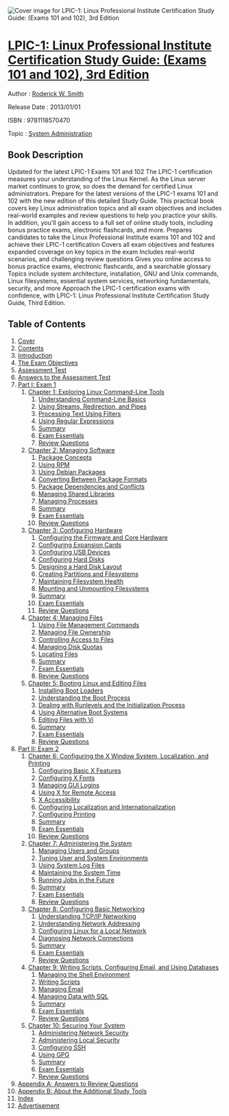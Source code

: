 ![Cover image for LPIC-1: Linux Professional Institute Certification Study Guide: (Exams 101 and 102), 3rd Edition](https://imgdetail.ebookreading.net/cover/cover/system_admin/EB9781118570470.jpg)

[LPIC-1: Linux Professional Institute Certification Study Guide: (Exams 101 and 102), 3rd Edition](https://ebookreading.net/view/book/LPIC-1%3A+Linux+Professional+Institute+Certification+Study+Guide%3A+%28Exams+101+and+102%29%2C+3rd+Edition-EB9781118570470_1.html "LPIC-1: Linux Professional Institute Certification Study Guide: (Exams 101 and 102), 3rd Edition")
====================================================================================================================

Author : [Roderick W. Smith](https://ebookreading.net/search/author/Roderick+W.+Smith)

Release Date : 2013/01/01

ISBN : 9781118570470

Topic : [System Administration](https://ebookreading.net/search/category/system-administration)

Book Description
-----------------

Updated for the latest LPIC-1 Exams 101 and 102
The LPIC-1 certification measures your understanding of the Linux Kernel. As the Linux server market continues to grow, so does the demand for certified Linux administrators. Prepare for the latest versions of the LPIC-1 exams 101 and 102 with the new edition of this detailed Study Guide. This practical book covers key Linux administration topics and all exam objectives and includes real-world examples and review questions to help you practice your skills. In addition, you'll gain access to a full set of online study tools, including bonus practice exams, electronic flashcards, and more.
Prepares candidates to take the Linux Professional Institute exams 101 and 102 and achieve their LPIC-1 certification
Covers all exam objectives and features expanded coverage on key topics in the exam
Includes real-world scenarios, and challenging review questions
Gives you online access to bonus practice exams, electronic flashcards, and a searchable glossary
Topics include system architecture, installation, GNU and Unix commands, Linux filesystems, essential system services, networking fundamentals, security, and more
Approach the LPIC-1 certification exams with confidence, with LPIC-1: Linux Professional Institute Certification Study Guide, Third Edition.
              
Table of Contents
-----------------

1. [Cover](https://ebookreading.net/view/book/LPIC-1%3A+Linux+Professional+Institute+Certification+Study+Guide%3A+%28Exams+101+and+102%29%2C+3rd+Edition-EB9781118570470_1.html)
1. [Contents](https://ebookreading.net/view/book/LPIC-1%3A+Linux+Professional+Institute+Certification+Study+Guide%3A+%28Exams+101+and+102%29%2C+3rd+Edition-EB9781118570470_2.html)
1. [Introduction](https://ebookreading.net/view/book/LPIC-1%3A+Linux+Professional+Institute+Certification+Study+Guide%3A+%28Exams+101+and+102%29%2C+3rd+Edition-EB9781118570470_9.html)
1. [The Exam Objectives](https://ebookreading.net/view/book/LPIC-1%3A+Linux+Professional+Institute+Certification+Study+Guide%3A+%28Exams+101+and+102%29%2C+3rd+Edition-EB9781118570470_10.html)
1. [Assessment Test](https://ebookreading.net/view/book/LPIC-1%3A+Linux+Professional+Institute+Certification+Study+Guide%3A+%28Exams+101+and+102%29%2C+3rd+Edition-EB9781118570470_11.html)
1. [Answers to the Assessment Test](https://ebookreading.net/view/book/LPIC-1%3A+Linux+Professional+Institute+Certification+Study+Guide%3A+%28Exams+101+and+102%29%2C+3rd+Edition-EB9781118570470_12.html)
1. [Part I: Exam 1](https://ebookreading.net/view/book/LPIC-1%3A+Linux+Professional+Institute+Certification+Study+Guide%3A+%28Exams+101+and+102%29%2C+3rd+Edition-EB9781118570470_13.html)
    1. [Chapter 1: Exploring Linux Command-Line Tools](https://ebookreading.net/view/book/LPIC-1%3A+Linux+Professional+Institute+Certification+Study+Guide%3A+%28Exams+101+and+102%29%2C+3rd+Edition-EB9781118570470_14.html)
        1. [Understanding Command-Line Basics](https://ebookreading.net/view/book/LPIC-1%3A+Linux+Professional+Institute+Certification+Study+Guide%3A+%28Exams+101+and+102%29%2C+3rd+Edition-EB9781118570470_14.html#sec1)
        1. [Using Streams, Redirection, and Pipes](https://ebookreading.net/view/book/LPIC-1%3A+Linux+Professional+Institute+Certification+Study+Guide%3A+%28Exams+101+and+102%29%2C+3rd+Edition-EB9781118570470_14.html#sec2)
        1. [Processing Text Using Filters](https://ebookreading.net/view/book/LPIC-1%3A+Linux+Professional+Institute+Certification+Study+Guide%3A+%28Exams+101+and+102%29%2C+3rd+Edition-EB9781118570470_14.html#sec3)
        1. [Using Regular Expressions](https://ebookreading.net/view/book/LPIC-1%3A+Linux+Professional+Institute+Certification+Study+Guide%3A+%28Exams+101+and+102%29%2C+3rd+Edition-EB9781118570470_14.html#sec4)
        1. [Summary](https://ebookreading.net/view/book/LPIC-1%3A+Linux+Professional+Institute+Certification+Study+Guide%3A+%28Exams+101+and+102%29%2C+3rd+Edition-EB9781118570470_14.html#sec5)
        1. [Exam Essentials](https://ebookreading.net/view/book/LPIC-1%3A+Linux+Professional+Institute+Certification+Study+Guide%3A+%28Exams+101+and+102%29%2C+3rd+Edition-EB9781118570470_14.html#sec6)
        1. [Review Questions](https://ebookreading.net/view/book/LPIC-1%3A+Linux+Professional+Institute+Certification+Study+Guide%3A+%28Exams+101+and+102%29%2C+3rd+Edition-EB9781118570470_14.html#sec7)
    1. [Chapter 2: Managing Software](https://ebookreading.net/view/book/LPIC-1%3A+Linux+Professional+Institute+Certification+Study+Guide%3A+%28Exams+101+and+102%29%2C+3rd+Edition-EB9781118570470_15.html)
        1. [Package Concepts](https://ebookreading.net/view/book/LPIC-1%3A+Linux+Professional+Institute+Certification+Study+Guide%3A+%28Exams+101+and+102%29%2C+3rd+Edition-EB9781118570470_15.html#sec8)
        1. [Using RPM](https://ebookreading.net/view/book/LPIC-1%3A+Linux+Professional+Institute+Certification+Study+Guide%3A+%28Exams+101+and+102%29%2C+3rd+Edition-EB9781118570470_15.html#sec9)
        1. [Using Debian Packages](https://ebookreading.net/view/book/LPIC-1%3A+Linux+Professional+Institute+Certification+Study+Guide%3A+%28Exams+101+and+102%29%2C+3rd+Edition-EB9781118570470_15.html#sec10)
        1. [Converting Between Package Formats](https://ebookreading.net/view/book/LPIC-1%3A+Linux+Professional+Institute+Certification+Study+Guide%3A+%28Exams+101+and+102%29%2C+3rd+Edition-EB9781118570470_15.html#sec11)
        1. [Package Dependencies and Conflicts](https://ebookreading.net/view/book/LPIC-1%3A+Linux+Professional+Institute+Certification+Study+Guide%3A+%28Exams+101+and+102%29%2C+3rd+Edition-EB9781118570470_15.html#sec12)
        1. [Managing Shared Libraries](https://ebookreading.net/view/book/LPIC-1%3A+Linux+Professional+Institute+Certification+Study+Guide%3A+%28Exams+101+and+102%29%2C+3rd+Edition-EB9781118570470_15.html#sec13)
        1. [Managing Processes](https://ebookreading.net/view/book/LPIC-1%3A+Linux+Professional+Institute+Certification+Study+Guide%3A+%28Exams+101+and+102%29%2C+3rd+Edition-EB9781118570470_15.html#sec14)
        1. [Summary](https://ebookreading.net/view/book/LPIC-1%3A+Linux+Professional+Institute+Certification+Study+Guide%3A+%28Exams+101+and+102%29%2C+3rd+Edition-EB9781118570470_15.html#sec15)
        1. [Exam Essentials](https://ebookreading.net/view/book/LPIC-1%3A+Linux+Professional+Institute+Certification+Study+Guide%3A+%28Exams+101+and+102%29%2C+3rd+Edition-EB9781118570470_15.html#sec16)
        1. [Review Questions](https://ebookreading.net/view/book/LPIC-1%3A+Linux+Professional+Institute+Certification+Study+Guide%3A+%28Exams+101+and+102%29%2C+3rd+Edition-EB9781118570470_15.html#sec17)
    1. [Chapter 3: Configuring Hardware](https://ebookreading.net/view/book/LPIC-1%3A+Linux+Professional+Institute+Certification+Study+Guide%3A+%28Exams+101+and+102%29%2C+3rd+Edition-EB9781118570470_16.html)
        1. [Configuring the Firmware and Core Hardware](https://ebookreading.net/view/book/LPIC-1%3A+Linux+Professional+Institute+Certification+Study+Guide%3A+%28Exams+101+and+102%29%2C+3rd+Edition-EB9781118570470_16.html#sec18)
        1. [Configuring Expansion Cards](https://ebookreading.net/view/book/LPIC-1%3A+Linux+Professional+Institute+Certification+Study+Guide%3A+%28Exams+101+and+102%29%2C+3rd+Edition-EB9781118570470_16.html#sec19)
        1. [Configuring USB Devices](https://ebookreading.net/view/book/LPIC-1%3A+Linux+Professional+Institute+Certification+Study+Guide%3A+%28Exams+101+and+102%29%2C+3rd+Edition-EB9781118570470_16.html#sec20)
        1. [Configuring Hard Disks](https://ebookreading.net/view/book/LPIC-1%3A+Linux+Professional+Institute+Certification+Study+Guide%3A+%28Exams+101+and+102%29%2C+3rd+Edition-EB9781118570470_16.html#sec21)
        1. [Designing a Hard Disk Layout](https://ebookreading.net/view/book/LPIC-1%3A+Linux+Professional+Institute+Certification+Study+Guide%3A+%28Exams+101+and+102%29%2C+3rd+Edition-EB9781118570470_16.html#sec22)
        1. [Creating Partitions and Filesystems](https://ebookreading.net/view/book/LPIC-1%3A+Linux+Professional+Institute+Certification+Study+Guide%3A+%28Exams+101+and+102%29%2C+3rd+Edition-EB9781118570470_16.html#sec23)
        1. [Maintaining Filesystem Health](https://ebookreading.net/view/book/LPIC-1%3A+Linux+Professional+Institute+Certification+Study+Guide%3A+%28Exams+101+and+102%29%2C+3rd+Edition-EB9781118570470_16.html#sec24)
        1. [Mounting and Unmounting Filesystems](https://ebookreading.net/view/book/LPIC-1%3A+Linux+Professional+Institute+Certification+Study+Guide%3A+%28Exams+101+and+102%29%2C+3rd+Edition-EB9781118570470_16.html#sec25)
        1. [Summary](https://ebookreading.net/view/book/LPIC-1%3A+Linux+Professional+Institute+Certification+Study+Guide%3A+%28Exams+101+and+102%29%2C+3rd+Edition-EB9781118570470_16.html#sec26)
        1. [Exam Essentials](https://ebookreading.net/view/book/LPIC-1%3A+Linux+Professional+Institute+Certification+Study+Guide%3A+%28Exams+101+and+102%29%2C+3rd+Edition-EB9781118570470_16.html#sec27)
        1. [Review Questions](https://ebookreading.net/view/book/LPIC-1%3A+Linux+Professional+Institute+Certification+Study+Guide%3A+%28Exams+101+and+102%29%2C+3rd+Edition-EB9781118570470_16.html#sec28)
    1. [Chapter 4: Managing Files](https://ebookreading.net/view/book/LPIC-1%3A+Linux+Professional+Institute+Certification+Study+Guide%3A+%28Exams+101+and+102%29%2C+3rd+Edition-EB9781118570470_17.html)
        1. [Using File Management Commands](https://ebookreading.net/view/book/LPIC-1%3A+Linux+Professional+Institute+Certification+Study+Guide%3A+%28Exams+101+and+102%29%2C+3rd+Edition-EB9781118570470_17.html#sec29)
        1. [Managing File Ownership](https://ebookreading.net/view/book/LPIC-1%3A+Linux+Professional+Institute+Certification+Study+Guide%3A+%28Exams+101+and+102%29%2C+3rd+Edition-EB9781118570470_17.html#sec30)
        1. [Controlling Access to Files](https://ebookreading.net/view/book/LPIC-1%3A+Linux+Professional+Institute+Certification+Study+Guide%3A+%28Exams+101+and+102%29%2C+3rd+Edition-EB9781118570470_17.html#sec31)
        1. [Managing Disk Quotas](https://ebookreading.net/view/book/LPIC-1%3A+Linux+Professional+Institute+Certification+Study+Guide%3A+%28Exams+101+and+102%29%2C+3rd+Edition-EB9781118570470_17.html#sec32)
        1. [Locating Files](https://ebookreading.net/view/book/LPIC-1%3A+Linux+Professional+Institute+Certification+Study+Guide%3A+%28Exams+101+and+102%29%2C+3rd+Edition-EB9781118570470_17.html#sec33)
        1. [Summary](https://ebookreading.net/view/book/LPIC-1%3A+Linux+Professional+Institute+Certification+Study+Guide%3A+%28Exams+101+and+102%29%2C+3rd+Edition-EB9781118570470_17.html#sec34)
        1. [Exam Essentials](https://ebookreading.net/view/book/LPIC-1%3A+Linux+Professional+Institute+Certification+Study+Guide%3A+%28Exams+101+and+102%29%2C+3rd+Edition-EB9781118570470_17.html#sec35)
        1. [Review Questions](https://ebookreading.net/view/book/LPIC-1%3A+Linux+Professional+Institute+Certification+Study+Guide%3A+%28Exams+101+and+102%29%2C+3rd+Edition-EB9781118570470_17.html#sec36)
    1. [Chapter 5: Booting Linux and Editing Files](https://ebookreading.net/view/book/LPIC-1%3A+Linux+Professional+Institute+Certification+Study+Guide%3A+%28Exams+101+and+102%29%2C+3rd+Edition-EB9781118570470_18.html)
        1. [Installing Boot Loaders](https://ebookreading.net/view/book/LPIC-1%3A+Linux+Professional+Institute+Certification+Study+Guide%3A+%28Exams+101+and+102%29%2C+3rd+Edition-EB9781118570470_18.html#sec37)
        1. [Understanding the Boot Process](https://ebookreading.net/view/book/LPIC-1%3A+Linux+Professional+Institute+Certification+Study+Guide%3A+%28Exams+101+and+102%29%2C+3rd+Edition-EB9781118570470_18.html#sec38)
        1. [Dealing with Runlevels and the Initialization Process](https://ebookreading.net/view/book/LPIC-1%3A+Linux+Professional+Institute+Certification+Study+Guide%3A+%28Exams+101+and+102%29%2C+3rd+Edition-EB9781118570470_18.html#sec39)
        1. [Using Alternative Boot Systems](https://ebookreading.net/view/book/LPIC-1%3A+Linux+Professional+Institute+Certification+Study+Guide%3A+%28Exams+101+and+102%29%2C+3rd+Edition-EB9781118570470_18.html#sec40)
        1. [Editing Files with Vi](https://ebookreading.net/view/book/LPIC-1%3A+Linux+Professional+Institute+Certification+Study+Guide%3A+%28Exams+101+and+102%29%2C+3rd+Edition-EB9781118570470_18.html#sec41)
        1. [Summary](https://ebookreading.net/view/book/LPIC-1%3A+Linux+Professional+Institute+Certification+Study+Guide%3A+%28Exams+101+and+102%29%2C+3rd+Edition-EB9781118570470_18.html#sec42)
        1. [Exam Essentials](https://ebookreading.net/view/book/LPIC-1%3A+Linux+Professional+Institute+Certification+Study+Guide%3A+%28Exams+101+and+102%29%2C+3rd+Edition-EB9781118570470_18.html#sec43)
        1. [Review Questions](https://ebookreading.net/view/book/LPIC-1%3A+Linux+Professional+Institute+Certification+Study+Guide%3A+%28Exams+101+and+102%29%2C+3rd+Edition-EB9781118570470_18.html#sec44)
1. [Part II: Exam 2](https://ebookreading.net/view/book/LPIC-1%3A+Linux+Professional+Institute+Certification+Study+Guide%3A+%28Exams+101+and+102%29%2C+3rd+Edition-EB9781118570470_19.html)
    1. [Chapter 6: Configuring the X Window System, Localization, and Printing](https://ebookreading.net/view/book/LPIC-1%3A+Linux+Professional+Institute+Certification+Study+Guide%3A+%28Exams+101+and+102%29%2C+3rd+Edition-EB9781118570470_20.html)
        1. [Configuring Basic X Features](https://ebookreading.net/view/book/LPIC-1%3A+Linux+Professional+Institute+Certification+Study+Guide%3A+%28Exams+101+and+102%29%2C+3rd+Edition-EB9781118570470_20.html#sec45)
        1. [Configuring X Fonts](https://ebookreading.net/view/book/LPIC-1%3A+Linux+Professional+Institute+Certification+Study+Guide%3A+%28Exams+101+and+102%29%2C+3rd+Edition-EB9781118570470_20.html#sec46)
        1. [Managing GUI Logins](https://ebookreading.net/view/book/LPIC-1%3A+Linux+Professional+Institute+Certification+Study+Guide%3A+%28Exams+101+and+102%29%2C+3rd+Edition-EB9781118570470_20.html#sec47)
        1. [Using X for Remote Access](https://ebookreading.net/view/book/LPIC-1%3A+Linux+Professional+Institute+Certification+Study+Guide%3A+%28Exams+101+and+102%29%2C+3rd+Edition-EB9781118570470_20.html#sec48)
        1. [X Accessibility](https://ebookreading.net/view/book/LPIC-1%3A+Linux+Professional+Institute+Certification+Study+Guide%3A+%28Exams+101+and+102%29%2C+3rd+Edition-EB9781118570470_20.html#sec49)
        1. [Configuring Localization and Internationalization](https://ebookreading.net/view/book/LPIC-1%3A+Linux+Professional+Institute+Certification+Study+Guide%3A+%28Exams+101+and+102%29%2C+3rd+Edition-EB9781118570470_20.html#sec50)
        1. [Configuring Printing](https://ebookreading.net/view/book/LPIC-1%3A+Linux+Professional+Institute+Certification+Study+Guide%3A+%28Exams+101+and+102%29%2C+3rd+Edition-EB9781118570470_20.html#sec51)
        1. [Summary](https://ebookreading.net/view/book/LPIC-1%3A+Linux+Professional+Institute+Certification+Study+Guide%3A+%28Exams+101+and+102%29%2C+3rd+Edition-EB9781118570470_20.html#sec52)
        1. [Exam Essentials](https://ebookreading.net/view/book/LPIC-1%3A+Linux+Professional+Institute+Certification+Study+Guide%3A+%28Exams+101+and+102%29%2C+3rd+Edition-EB9781118570470_20.html#sec53)
        1. [Review Questions](https://ebookreading.net/view/book/LPIC-1%3A+Linux+Professional+Institute+Certification+Study+Guide%3A+%28Exams+101+and+102%29%2C+3rd+Edition-EB9781118570470_20.html#sec54)
    1. [Chapter 7: Administering the System](https://ebookreading.net/view/book/LPIC-1%3A+Linux+Professional+Institute+Certification+Study+Guide%3A+%28Exams+101+and+102%29%2C+3rd+Edition-EB9781118570470_21.html)
        1. [Managing Users and Groups](https://ebookreading.net/view/book/LPIC-1%3A+Linux+Professional+Institute+Certification+Study+Guide%3A+%28Exams+101+and+102%29%2C+3rd+Edition-EB9781118570470_21.html#sec55)
        1. [Tuning User and System Environments](https://ebookreading.net/view/book/LPIC-1%3A+Linux+Professional+Institute+Certification+Study+Guide%3A+%28Exams+101+and+102%29%2C+3rd+Edition-EB9781118570470_21.html#sec56)
        1. [Using System Log Files](https://ebookreading.net/view/book/LPIC-1%3A+Linux+Professional+Institute+Certification+Study+Guide%3A+%28Exams+101+and+102%29%2C+3rd+Edition-EB9781118570470_21.html#sec57)
        1. [Maintaining the System Time](https://ebookreading.net/view/book/LPIC-1%3A+Linux+Professional+Institute+Certification+Study+Guide%3A+%28Exams+101+and+102%29%2C+3rd+Edition-EB9781118570470_21.html#sec58)
        1. [Running Jobs in the Future](https://ebookreading.net/view/book/LPIC-1%3A+Linux+Professional+Institute+Certification+Study+Guide%3A+%28Exams+101+and+102%29%2C+3rd+Edition-EB9781118570470_21.html#sec59)
        1. [Summary](https://ebookreading.net/view/book/LPIC-1%3A+Linux+Professional+Institute+Certification+Study+Guide%3A+%28Exams+101+and+102%29%2C+3rd+Edition-EB9781118570470_21.html#sec60)
        1. [Exam Essentials](https://ebookreading.net/view/book/LPIC-1%3A+Linux+Professional+Institute+Certification+Study+Guide%3A+%28Exams+101+and+102%29%2C+3rd+Edition-EB9781118570470_21.html#sec61)
        1. [Review Questions](https://ebookreading.net/view/book/LPIC-1%3A+Linux+Professional+Institute+Certification+Study+Guide%3A+%28Exams+101+and+102%29%2C+3rd+Edition-EB9781118570470_21.html#sec62)
    1. [Chapter 8: Configuring Basic Networking](https://ebookreading.net/view/book/LPIC-1%3A+Linux+Professional+Institute+Certification+Study+Guide%3A+%28Exams+101+and+102%29%2C+3rd+Edition-EB9781118570470_22.html)
        1. [Understanding TCP/IP Networking](https://ebookreading.net/view/book/LPIC-1%3A+Linux+Professional+Institute+Certification+Study+Guide%3A+%28Exams+101+and+102%29%2C+3rd+Edition-EB9781118570470_22.html#sec63)
        1. [Understanding Network Addressing](https://ebookreading.net/view/book/LPIC-1%3A+Linux+Professional+Institute+Certification+Study+Guide%3A+%28Exams+101+and+102%29%2C+3rd+Edition-EB9781118570470_22.html#sec64)
        1. [Configuring Linux for a Local Network](https://ebookreading.net/view/book/LPIC-1%3A+Linux+Professional+Institute+Certification+Study+Guide%3A+%28Exams+101+and+102%29%2C+3rd+Edition-EB9781118570470_22.html#sec65)
        1. [Diagnosing Network Connections](https://ebookreading.net/view/book/LPIC-1%3A+Linux+Professional+Institute+Certification+Study+Guide%3A+%28Exams+101+and+102%29%2C+3rd+Edition-EB9781118570470_22.html#sec66)
        1. [Summary](https://ebookreading.net/view/book/LPIC-1%3A+Linux+Professional+Institute+Certification+Study+Guide%3A+%28Exams+101+and+102%29%2C+3rd+Edition-EB9781118570470_22.html#sec67)
        1. [Exam Essentials](https://ebookreading.net/view/book/LPIC-1%3A+Linux+Professional+Institute+Certification+Study+Guide%3A+%28Exams+101+and+102%29%2C+3rd+Edition-EB9781118570470_22.html#sec68)
        1. [Review Questions](https://ebookreading.net/view/book/LPIC-1%3A+Linux+Professional+Institute+Certification+Study+Guide%3A+%28Exams+101+and+102%29%2C+3rd+Edition-EB9781118570470_22.html#sec69)
    1. [Chapter 9: Writing Scripts, Configuring Email, and Using Databases](https://ebookreading.net/view/book/LPIC-1%3A+Linux+Professional+Institute+Certification+Study+Guide%3A+%28Exams+101+and+102%29%2C+3rd+Edition-EB9781118570470_23.html)
        1. [Managing the Shell Environment](https://ebookreading.net/view/book/LPIC-1%3A+Linux+Professional+Institute+Certification+Study+Guide%3A+%28Exams+101+and+102%29%2C+3rd+Edition-EB9781118570470_23.html#sec70)
        1. [Writing Scripts](https://ebookreading.net/view/book/LPIC-1%3A+Linux+Professional+Institute+Certification+Study+Guide%3A+%28Exams+101+and+102%29%2C+3rd+Edition-EB9781118570470_23.html#sec71)
        1. [Managing Email](https://ebookreading.net/view/book/LPIC-1%3A+Linux+Professional+Institute+Certification+Study+Guide%3A+%28Exams+101+and+102%29%2C+3rd+Edition-EB9781118570470_23.html#sec72)
        1. [Managing Data with SQL](https://ebookreading.net/view/book/LPIC-1%3A+Linux+Professional+Institute+Certification+Study+Guide%3A+%28Exams+101+and+102%29%2C+3rd+Edition-EB9781118570470_23.html#sec73)
        1. [Summary](https://ebookreading.net/view/book/LPIC-1%3A+Linux+Professional+Institute+Certification+Study+Guide%3A+%28Exams+101+and+102%29%2C+3rd+Edition-EB9781118570470_23.html#sec74)
        1. [Exam Essentials](https://ebookreading.net/view/book/LPIC-1%3A+Linux+Professional+Institute+Certification+Study+Guide%3A+%28Exams+101+and+102%29%2C+3rd+Edition-EB9781118570470_23.html#sec75)
        1. [Review Questions](https://ebookreading.net/view/book/LPIC-1%3A+Linux+Professional+Institute+Certification+Study+Guide%3A+%28Exams+101+and+102%29%2C+3rd+Edition-EB9781118570470_23.html#sec76)
    1. [Chapter 10: Securing Your System](https://ebookreading.net/view/book/LPIC-1%3A+Linux+Professional+Institute+Certification+Study+Guide%3A+%28Exams+101+and+102%29%2C+3rd+Edition-EB9781118570470_24.html)
        1. [Administering Network Security](https://ebookreading.net/view/book/LPIC-1%3A+Linux+Professional+Institute+Certification+Study+Guide%3A+%28Exams+101+and+102%29%2C+3rd+Edition-EB9781118570470_24.html#sec77)
        1. [Administering Local Security](https://ebookreading.net/view/book/LPIC-1%3A+Linux+Professional+Institute+Certification+Study+Guide%3A+%28Exams+101+and+102%29%2C+3rd+Edition-EB9781118570470_24.html#sec78)
        1. [Configuring SSH](https://ebookreading.net/view/book/LPIC-1%3A+Linux+Professional+Institute+Certification+Study+Guide%3A+%28Exams+101+and+102%29%2C+3rd+Edition-EB9781118570470_24.html#sec79)
        1. [Using GPG](https://ebookreading.net/view/book/LPIC-1%3A+Linux+Professional+Institute+Certification+Study+Guide%3A+%28Exams+101+and+102%29%2C+3rd+Edition-EB9781118570470_24.html#sec80)
        1. [Summary](https://ebookreading.net/view/book/LPIC-1%3A+Linux+Professional+Institute+Certification+Study+Guide%3A+%28Exams+101+and+102%29%2C+3rd+Edition-EB9781118570470_24.html#sec81)
        1. [Exam Essentials](https://ebookreading.net/view/book/LPIC-1%3A+Linux+Professional+Institute+Certification+Study+Guide%3A+%28Exams+101+and+102%29%2C+3rd+Edition-EB9781118570470_24.html#sec82)
        1. [Review Questions](https://ebookreading.net/view/book/LPIC-1%3A+Linux+Professional+Institute+Certification+Study+Guide%3A+%28Exams+101+and+102%29%2C+3rd+Edition-EB9781118570470_24.html#sec83)
1. [Appendix A: Answers to Review Questions](https://ebookreading.net/view/book/LPIC-1%3A+Linux+Professional+Institute+Certification+Study+Guide%3A+%28Exams+101+and+102%29%2C+3rd+Edition-EB9781118570470_25.html)
1. [Appendix B: About the Additional Study Tools](https://ebookreading.net/view/book/LPIC-1%3A+Linux+Professional+Institute+Certification+Study+Guide%3A+%28Exams+101+and+102%29%2C+3rd+Edition-EB9781118570470_26.html)
1. [Index](https://ebookreading.net/view/book/LPIC-1%3A+Linux+Professional+Institute+Certification+Study+Guide%3A+%28Exams+101+and+102%29%2C+3rd+Edition-EB9781118570470_27.html)
1. [Advertisement](https://ebookreading.net/view/book/LPIC-1%3A+Linux+Professional+Institute+Certification+Study+Guide%3A+%28Exams+101+and+102%29%2C+3rd+Edition-EB9781118570470_28.html)
